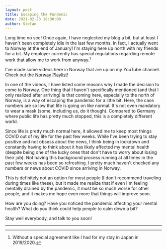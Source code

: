 ```yaml
---
layout: post
title: Escaping the Pandemic
date: 2021-02-23 18:30:00
author: Stefan
---
```


Long time no see! Once again, I have neglected my blog a bit, but at least I haven't been completely idle in the last few months. In fact, I actually went to Norway at the end of January! I'm staying here up north with my friends for a bit. My employer currently has special regulations regarding remote work that allow me to work from anyway.[^1]

I've made some videos here in Norway that are up on my YouTube channel. Check out the [Norway Playlist](https://www.youtube.com/playlist?list=PL1qaajXaSzv_MggCdRcXLr8R66iwDk92M)!

In one of the videos, I have listed some reasons why I made the decision to come to Norway. One thing that I haven't specifically mentioned (and that I only realized after arriving) is that coming here, especially to the north of Norway, is a way of escaping the pandemic for a little bit. Here, the case numbers are so low that life is going on like normal. It's not even mandatory to wear a mask (some, including us, do it though). Compared to Germany where public life has pretty much stopped, this is a completely different world.

Since life is pretty much normal here, it allowed me to keep most things COVID out of my life for the past few weeks. While I've been trying to stay positive and not obsess about the news, I think being in lockdown and constantly having to think about it has likely affected my mental health (despite being one of the lucky ones that don't have to worry about losing their job). Not having this background process running at all times in the past few weeks has been so refreshing. I pretty much haven't checked any numbers or news about COVID since arriving in Norway.

This is definitely not an option for most people (I don't recommend traveling during times like these), but it made me realize that if even I'm feeling mentally drained by the pandemic, it must be so much worse for other people, and it makes me hope even more that things will improve soon.

How are you doing? Have you noticed the pandemic affecting your mental health? What do you think could help people to calm down a bit?

Stay well everybody, and talk to you soon!

---
[^1]: Without a special agreement like I had for my stay in Japan in 2019/2020.
